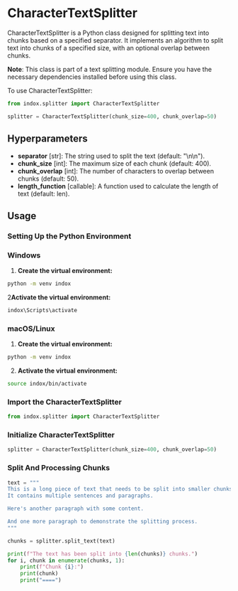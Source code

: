 # CharacterTextSplitter

CharacterTextSplitter is a Python class designed for splitting text into chunks based on a specified separator. It implements an algorithm to split text into chunks of a specified size, with an optional overlap between chunks.

**Note**: This class is part of a text splitting module. Ensure you have the necessary dependencies installed before using this class.

To use CharacterTextSplitter:

```python
from indox.splitter import CharacterTextSplitter

splitter = CharacterTextSplitter(chunk_size=400, chunk_overlap=50)
```
## Hyperparameters

- **separator** [str]: The string used to split the text (default: "\n\n").
- **chunk_size** [int]: The maximum size of each chunk (default: 400).
- **chunk_overlap** [int]: The number of characters to overlap between chunks (default: 50).
- **length_function** [callable]: A function used to calculate the length of text (default: len).

## Usage
### Setting Up the Python Environment
### Windows

1. **Create the virtual environment:**
```bash
python -m venv indox
```
2**Activate the virtual environment:**
```bash
indox\Scripts\activate
```
### macOS/Linux
1. **Create the virtual environment:**
```bash
python -m venv indox
```
2. **Activate the virtual environment:**
```bash
source indox/bin/activate
```

### Import the CharacterTextSplitter
```python
from indox.splitter import CharacterTextSplitter
```

### Initialize CharacterTextSplitter
```python
splitter = CharacterTextSplitter(chunk_size=400, chunk_overlap=50)
```
### Split And Processing Chunks
```python
text = """
This is a long piece of text that needs to be split into smaller chunks.
It contains multiple sentences and paragraphs.

Here's another paragraph with some content.

And one more paragraph to demonstrate the splitting process.
"""

chunks = splitter.split_text(text)

print(f"The text has been split into {len(chunks)} chunks.")
for i, chunk in enumerate(chunks, 1):
    print(f"Chunk {i}:")
    print(chunk)
    print("====")
```